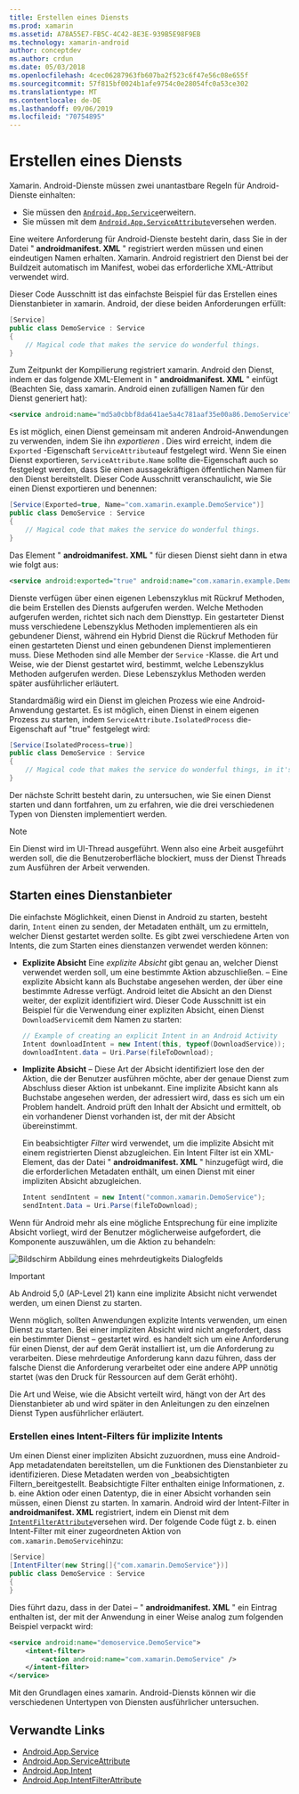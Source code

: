 ```yaml
---
title: Erstellen eines Diensts
ms.prod: xamarin
ms.assetid: A78A55E7-FB5C-4C42-8E3E-939B5E98F9EB
ms.technology: xamarin-android
author: conceptdev
ms.author: crdun
ms.date: 05/03/2018
ms.openlocfilehash: 4cec06287963fb607ba2f523c6f47e56c08e655f
ms.sourcegitcommit: 57f815bf0024b1afe9754c0e28054fc0a53ce302
ms.translationtype: MT
ms.contentlocale: de-DE
ms.lasthandoff: 09/06/2019
ms.locfileid: "70754895"
---
```

# <a name="creating-a-service"></a>Erstellen eines Diensts

Xamarin. Android-Dienste müssen zwei unantastbare Regeln für Android-Dienste einhalten:

- Sie müssen den [`Android.App.Service`](xref:Android.App.Service)erweitern.
- Sie müssen mit dem [`Android.App.ServiceAttribute`](xref:Android.App.ServiceAttribute)versehen werden.

Eine weitere Anforderung für Android-Dienste besteht darin, dass Sie in der Datei " **androidmanifest. XML** " registriert werden müssen und einen eindeutigen Namen erhalten. Xamarin. Android registriert den Dienst bei der Buildzeit automatisch im Manifest, wobei das erforderliche XML-Attribut verwendet wird.

Dieser Code Ausschnitt ist das einfachste Beispiel für das Erstellen eines Dienstanbieter in xamarin. Android, der diese beiden Anforderungen erfüllt:  

```csharp
[Service]
public class DemoService : Service
{
    // Magical code that makes the service do wonderful things.
}
```

Zum Zeitpunkt der Kompilierung registriert xamarin. Android den Dienst, indem er das folgende XML-Element in " **androidmanifest. XML** " einfügt (Beachten Sie, dass xamarin. Android einen zufälligen Namen für den Dienst generiert hat):

```xml
<service android:name="md5a0cbbf8da641ae5a4c781aaf35e00a86.DemoService" />
```

Es ist möglich, einen Dienst gemeinsam mit anderen Android-Anwendungen zu verwenden, indem Sie ihn _exportieren_ . Dies wird erreicht, indem die `Exported` -Eigenschaft `ServiceAttribute`auf festgelegt wird. Wenn Sie einen Dienst exportieren, `ServiceAttribute.Name` sollte die-Eigenschaft auch so festgelegt werden, dass Sie einen aussagekräftigen öffentlichen Namen für den Dienst bereitstellt. Dieser Code Ausschnitt veranschaulicht, wie Sie einen Dienst exportieren und benennen:

```csharp
[Service(Exported=true, Name="com.xamarin.example.DemoService")]
public class DemoService : Service
{
    // Magical code that makes the service do wonderful things.
}
```

Das Element " **androidmanifest. XML** " für diesen Dienst sieht dann in etwa wie folgt aus:

```xml
<service android:exported="true" android:name="com.xamarin.example.DemoService" />
```

Dienste verfügen über einen eigenen Lebenszyklus mit Rückruf Methoden, die beim Erstellen des Diensts aufgerufen werden. Welche Methoden aufgerufen werden, richtet sich nach dem Diensttyp. Ein gestarteter Dienst muss verschiedene Lebenszyklus Methoden implementieren als ein gebundener Dienst, während ein Hybrid Dienst die Rückruf Methoden für einen gestarteten Dienst und einen gebundenen Dienst implementieren muss. Diese Methoden sind alle Member der `Service` -Klasse. die Art und Weise, wie der Dienst gestartet wird, bestimmt, welche Lebenszyklus Methoden aufgerufen werden. Diese Lebenszyklus Methoden werden später ausführlicher erläutert.

Standardmäßig wird ein Dienst im gleichen Prozess wie eine Android-Anwendung gestartet. Es ist möglich, einen Dienst in einem eigenen Prozess zu starten, indem `ServiceAttribute.IsolatedProcess` die-Eigenschaft auf "true" festgelegt wird:

```csharp
[Service(IsolatedProcess=true)]
public class DemoService : Service
{
    // Magical code that makes the service do wonderful things, in it's own process!
}
```

Der nächste Schritt besteht darin, zu untersuchen, wie Sie einen Dienst starten und dann fortfahren, um zu erfahren, wie die drei verschiedenen Typen von Diensten implementiert werden.

> [!NOTE]
> Ein Dienst wird im UI-Thread ausgeführt. Wenn also eine Arbeit ausgeführt werden soll, die die Benutzeroberfläche blockiert, muss der Dienst Threads zum Ausführen der Arbeit verwenden.

## <a name="starting-a-service"></a>Starten eines Dienstanbieter

Die einfachste Möglichkeit, einen Dienst in Android zu starten, besteht darin, `Intent` einen zu senden, der Metadaten enthält, um zu ermitteln, welcher Dienst gestartet werden sollte. Es gibt zwei verschiedene Arten von Intents, die zum Starten eines dienstanzen verwendet werden können:

- **Explizite Absicht** Eine _explizite Absicht_ gibt genau an, welcher Dienst verwendet werden soll, um eine bestimmte Aktion abzuschließen. &ndash; Eine explizite Absicht kann als Buchstabe angesehen werden, der über eine bestimmte Adresse verfügt. Android leitet die Absicht an den Dienst weiter, der explizit identifiziert wird. Dieser Code Ausschnitt ist ein Beispiel für die Verwendung einer expliziten Absicht, einen Dienst `DownloadService`mit dem Namen zu starten:

    ```csharp
    // Example of creating an explicit Intent in an Android Activity
    Intent downloadIntent = new Intent(this, typeof(DownloadService));
    downloadIntent.data = Uri.Parse(fileToDownload);
    ```

- **Implizite Absicht** &ndash; Diese Art der Absicht identifiziert lose den der Aktion, die der Benutzer ausführen möchte, aber der genaue Dienst zum Abschluss dieser Aktion ist unbekannt. Eine implizite Absicht kann als Buchstabe angesehen werden, der adressiert wird, dass es sich um ein Problem handelt.
    Android prüft den Inhalt der Absicht und ermittelt, ob ein vorhandener Dienst vorhanden ist, der mit der Absicht übereinstimmt.

    Ein beabsichtigter _Filter_ wird verwendet, um die implizite Absicht mit einem registrierten Dienst abzugleichen. Ein Intent Filter ist ein XML-Element, das der Datei " **androidmanifest. XML** " hinzugefügt wird, die die erforderlichen Metadaten enthält, um einen Dienst mit einer impliziten Absicht abzugleichen.

    ```csharp
    Intent sendIntent = new Intent("common.xamarin.DemoService");
    sendIntent.Data = Uri.Parse(fileToDownload);
    ```

Wenn für Android mehr als eine mögliche Entsprechung für eine implizite Absicht vorliegt, wird der Benutzer möglicherweise aufgefordert, die Komponente auszuwählen, um die Aktion zu behandeln:

![Bildschirm Abbildung eines mehrdeutigkeits Dialogfelds](images/creating-a-service-01.png "Bildschirm Abbildung eines mehrdeutigkeits Dialogfelds")

> [!IMPORTANT]
> Ab Android 5,0 (AP-Level 21) kann eine implizite Absicht nicht verwendet werden, um einen Dienst zu starten.

Wenn möglich, sollten Anwendungen explizite Intents verwenden, um einen Dienst zu starten. Bei einer impliziten Absicht wird nicht angefordert, dass ein bestimmter Dienst &ndash; gestartet wird. es handelt sich um eine Anforderung für einen Dienst, der auf dem Gerät installiert ist, um die Anforderung zu verarbeiten. Diese mehrdeutige Anforderung kann dazu führen, dass der falsche Dienst die Anforderung verarbeitet oder eine andere APP unnötig startet (was den Druck für Ressourcen auf dem Gerät erhöht).

Die Art und Weise, wie die Absicht verteilt wird, hängt von der Art des Dienstanbieter ab und wird später in den Anleitungen zu den einzelnen Dienst Typen ausführlicher erläutert.

### <a name="creating-an-intent-filter-for-implicit-intents"></a>Erstellen eines Intent-Filters für implizite Intents

Um einen Dienst einer impliziten Absicht zuzuordnen, muss eine Android-App metadatendaten bereitstellen, um die Funktionen des Dienstanbieter zu identifizieren. Diese Metadaten werden von _beabsichtigten Filtern_bereitgestellt. Beabsichtigte Filter enthalten einige Informationen, z. b. eine Aktion oder einen Datentyp, die in einer Absicht vorhanden sein müssen, einen Dienst zu starten. In xamarin. Android wird der Intent-Filter in **androidmanifest. XML** registriert, indem ein Dienst mit dem [`IntentFilterAttribute`](xref:Android.App.IntentFilterAttribute)versehen wird. Der folgende Code fügt z. b. einen Intent-Filter mit einer zugeordneten Aktion von `com.xamarin.DemoService`hinzu:

```csharp
[Service]
[IntentFilter(new String[]{"com.xamarin.DemoService"})]
public class DemoService : Service
{
}
```

Dies führt dazu, dass in der Datei &ndash; " **androidmanifest. XML** " ein Eintrag enthalten ist, der mit der Anwendung in einer Weise analog zum folgenden Beispiel verpackt wird:

```xml
<service android:name="demoservice.DemoService">
    <intent-filter>
        <action android:name="com.xamarin.DemoService" />
    </intent-filter>
</service>
```

Mit den Grundlagen eines xamarin. Android-Diensts können wir die verschiedenen Untertypen von Diensten ausführlicher untersuchen.

## <a name="related-links"></a>Verwandte Links

- [Android.App.Service](xref:Android.App.Service)
- [Android.App.ServiceAttribute](xref:Android.App.ServiceAttribute)
- [Android.App.Intent](xref:Android.Content.Intent)
- [Android.App.IntentFilterAttribute](xref:Android.App.IntentFilterAttribute)
